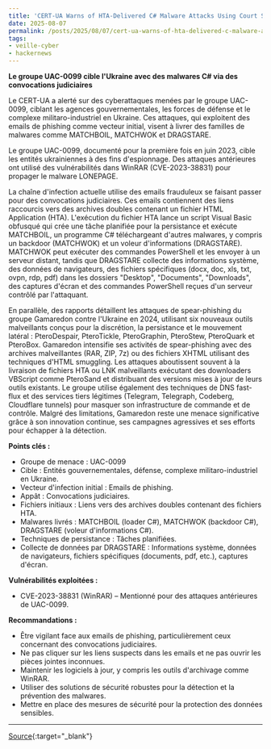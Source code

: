 ```yaml
---
title: 'CERT-UA Warns of HTA-Delivered C# Malware Attacks Using Court Summons Lures'
date: 2025-08-07
permalink: /posts/2025/08/07/cert-ua-warns-of-hta-delivered-c-malware-attacks-using-court-summons-lures/
tags:
- veille-cyber
- hackernews
---
```

**Le groupe UAC-0099 cible l'Ukraine avec des malwares C# via des convocations judiciaires**

Le CERT-UA a alerté sur des cyberattaques menées par le groupe UAC-0099, ciblant les agences gouvernementales, les forces de défense et le complexe militaro-industriel en Ukraine. Ces attaques, qui exploitent des emails de phishing comme vecteur initial, visent à livrer des familles de malwares comme MATCHBOIL, MATCHWOK et DRAGSTARE.

Le groupe UAC-0099, documenté pour la première fois en juin 2023, cible les entités ukrainiennes à des fins d'espionnage. Des attaques antérieures ont utilisé des vulnérabilités dans WinRAR (CVE-2023-38831) pour propager le malware LONEPAGE.

La chaîne d'infection actuelle utilise des emails frauduleux se faisant passer pour des convocations judiciaires. Ces emails contiennent des liens raccourcis vers des archives doubles contenant un fichier HTML Application (HTA). L'exécution du fichier HTA lance un script Visual Basic obfusqué qui crée une tâche planifiée pour la persistance et exécute MATCHBOIL, un programme C# téléchargeant d'autres malwares, y compris un backdoor (MATCHWOK) et un voleur d'informations (DRAGSTARE). MATCHWOK peut exécuter des commandes PowerShell et les envoyer à un serveur distant, tandis que DRAGSTARE collecte des informations système, des données de navigateurs, des fichiers spécifiques (docx, doc, xls, txt, ovpn, rdp, pdf) dans les dossiers "Desktop", "Documents", "Downloads", des captures d'écran et des commandes PowerShell reçues d'un serveur contrôlé par l'attaquant.

En parallèle, des rapports détaillent les attaques de spear-phishing du groupe Gamaredon contre l'Ukraine en 2024, utilisant six nouveaux outils malveillants conçus pour la discrétion, la persistance et le mouvement latéral : PteroDespair, PteroTickle, PteroGraphin, PteroStew, PteroQuark et PteroBox. Gamaredon intensifie ses activités de spear-phishing avec des archives malveillantes (RAR, ZIP, 7z) ou des fichiers XHTML utilisant des techniques d'HTML smuggling. Les attaques aboutissent souvent à la livraison de fichiers HTA ou LNK malveillants exécutant des downloaders VBScript comme PteroSand et distribuant des versions mises à jour de leurs outils existants. Le groupe utilise également des techniques de DNS fast-flux et des services tiers légitimes (Telegram, Telegraph, Codeberg, Cloudflare tunnels) pour masquer son infrastructure de commande et de contrôle. Malgré des limitations, Gamaredon reste une menace significative grâce à son innovation continue, ses campagnes agressives et ses efforts pour échapper à la détection.

**Points clés :**

*   Groupe de menace : UAC-0099
*   Cible : Entités gouvernementales, défense, complexe militaro-industriel en Ukraine.
*   Vecteur d'infection initial : Emails de phishing.
*   Appât : Convocations judiciaires.
*   Fichiers initiaux : Liens vers des archives doubles contenant des fichiers HTA.
*   Malwares livrés : MATCHBOIL (loader C#), MATCHWOK (backdoor C#), DRAGSTARE (voleur d'informations C#).
*   Techniques de persistance : Tâches planifiées.
*   Collecte de données par DRAGSTARE : Informations système, données de navigateurs, fichiers spécifiques (documents, pdf, etc.), captures d'écran.

**Vulnérabilités exploitées :**

*   CVE-2023-38831 (WinRAR) – Mentionné pour des attaques antérieures de UAC-0099.

**Recommandations :**

*   Être vigilant face aux emails de phishing, particulièrement ceux concernant des convocations judiciaires.
*   Ne pas cliquer sur les liens suspects dans les emails et ne pas ouvrir les pièces jointes inconnues.
*   Maintenir les logiciels à jour, y compris les outils d'archivage comme WinRAR.
*   Utiliser des solutions de sécurité robustes pour la détection et la prévention des malwares.
*   Mettre en place des mesures de sécurité pour la protection des données sensibles.

---
[Source](https://thehackernews.com/2025/08/cert-ua-warns-of-hta-delivered-c.html){:target="_blank"}
